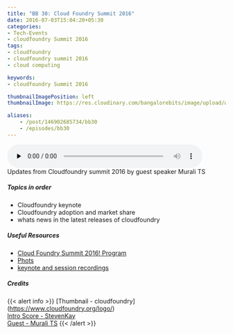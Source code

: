 ```yaml
---
title: "BB 30: Cloud Foundry Summit 2016"
date: 2016-07-03T15:04:20+05:30
categories:
- Tech-Events
- cloudfoundry Summit 2016
tags:
- cloudfoundry
- cloudfoundry summit 2016
- cloud computing

keywords:
- cloudfoundry Summit 2016

thumbnailImagePosition: left
thumbnailImage: https://res.cloudinary.com/bangalorebits/image/upload/w_800,h_800,c_fill,r_50,bo_4px_solid_black/v1517410298/bb-episode-assets/bb5-thumbnail.png

aliases:
    - /post/146902685734/bb30
    - /episodes/bb30
---
```

<audio controls="controls" controls style="width: 450px;" preload="none" id="audio_player"><source  src='https://bangalorebits.s3.amazonaws.com/2016/BB_EP30_2016-28.mp3' type="audio/mp3">  </audio>
<BR>
Updates from Cloudfoundry summit 2016 by guest speaker Murali TS
<!--more-->
##### Topics in order
- Cloudfoundry keynote
- Cloudfoundry adoption and market share
- whats news in the latest releases of cloudfoundry

##### Useful Resources

*   [Cloud Foundry Summit 2016! Program](https://www.cloudfoundry.org/community/summits/program/schedule/?summitId=10016)
*   [Phots](https://www.flickr.com/photos/133185724@N04/sets/72157669145860656)
*   [keynote and session recordings](https://www.youtube.com/playlist?list=PLhuMOCWn4P9gGrKEtCBKYpEl5BXGBCsQZ)

##### Credits

{{< alert info  >}}
[Thumbnail - cloudfoundry] (https://www.cloudfoundry.org/logo/) <BR>
[Intro Score - StevenKay](https://plus.google.com/+StevenKay_Detachment)<BR>
[Guest - Murali TS](https://www.linkedin.com/in/muralits)
{{< /alert >}}
